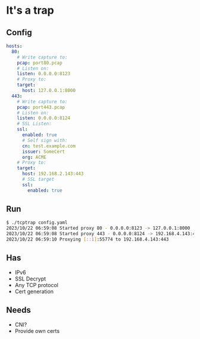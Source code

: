 # It's a trap

## Config

```yaml
hosts:
  80:
    # Write capture to:
    pcap: port80.pcap
    # Listen on:
    listen: 0.0.0.0:8123
    # Proxy to:
    target:
      host: 127.0.0.1:8000
  443:
    # Write capture to:
    pcap: port443.pcap
    # Listen on:
    listen: 0.0.0.0:8124
    # SSL Listen:
    ssl:
      enabled: true
      # Self sign with:
      cn: test.example.com
      issuer: SomeCert
      org: ACME
    # Proxy to:
    target:
      host: 192.168.2.143:443
      # SSL target
      ssl:
        enabled: true
```

## Run

```sh
$ ./tcptrap config.yaml
2023/10/22 06:59:08 Started proxy 80 - 0.0.0.0:8123 -> 127.0.0.1:8000
2023/10/22 06:59:08 Started proxy 443 - 0.0.0.0:8124 -> 192.168.4.143:443
2023/10/22 06:59:10 Proxying [::1]:55774 to 192.168.4.143:443
```

## Has

- IPv6
- SSL Decrypt
- Any TCP protocol
- Cert generation

## Needs

- CNI?
- Provide own certs
